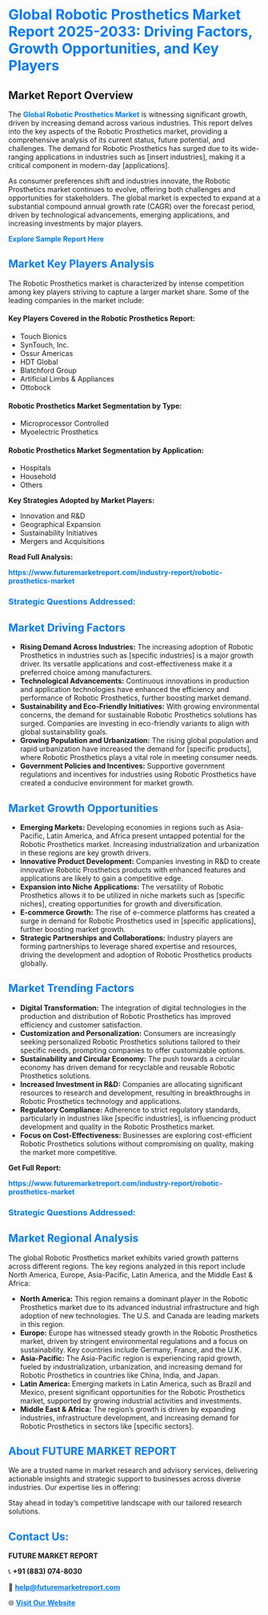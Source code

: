 <h1 style="color: #007BFF;">Global Robotic Prosthetics Market Report 2025-2033: Driving Factors, Growth Opportunities, and Key Players</h1>

<section id="overview">
<h2>Market Report Overview</h2>
<p>The <a href="https://www.futuremarketreport.com/industry-report/robotic-prosthetics-market" style="color: #007BFF; text-decoration: none;"><strong>Global Robotic Prosthetics Market</strong></a> is witnessing significant growth, driven by increasing demand across various industries. This report delves into the key aspects of the Robotic Prosthetics market, providing a comprehensive analysis of its current status, future potential, and challenges. The demand for Robotic Prosthetics has surged due to its wide-ranging applications in industries such as [insert industries], making it a critical component in modern-day [applications].</p>
<p>As consumer preferences shift and industries innovate, the Robotic Prosthetics market continues to evolve, offering both challenges and opportunities for stakeholders. The global market is expected to expand at a substantial compound annual growth rate (CAGR) over the forecast period, driven by technological advancements, emerging applications, and increasing investments by major players.</p>
</section>

<section id="overview">
<p><a href="https://www.futuremarketreport.com/request-sample/reportId=92963" style="color: #007BFF; text-decoration: none;"><strong>Explore Sample Report Here</strong></a></p>
</section>

<section id="key-players">
<h2 style="color: #007BFF;">Market Key Players Analysis</h2>
<p>The Robotic Prosthetics market is characterized by intense competition among key players striving to capture a larger market share. Some of the leading companies in the market include:</p>
<h4>Key Players Covered in the Robotic Prosthetics Report:</h4>
<ul><li>Touch Bionics</li><li>SynTouch, Inc.</li><li>Ossur Americas</li><li>HDT Global</li><li>Blatchford Group</li><li>Artificial Limbs &amp; Appliances</li><li>Ottobock</li></ul>
<h4>Robotic Prosthetics Market Segmentation by Type:</h4>
<ul><li>Microprocessor Controlled</li><li>Myoelectric Prosthetics</li></ul>

<h4>Robotic Prosthetics Market Segmentation by Application:</h4>
<ul><li>Hospitals</li><li>Household</li><li>Others</li></ul>
<p><strong>Key Strategies Adopted by Market Players:</strong></p>
<ul>
<li>Innovation and R&D</li>
<li>Geographical Expansion</li>
<li>Sustainability Initiatives</li>
<li>Mergers and Acquisitions</li>
</ul>
</section>

<section>
<p><strong>Read Full Analysis: </strong></p><a href="https://www.futuremarketreport.com/industry-report/robotic-prosthetics-market" style="color: #007BFF; text-decoration: none;"><strong>https://www.futuremarketreport.com/industry-report/robotic-prosthetics-market</strong></a>
<h3 style="color: #007BFF;">Strategic Questions Addressed:</h3>
</section>

<section id="driving-factors">
<h2 style="color: #007BFF;">Market Driving Factors</h2>
<ul>
<li><strong>Rising Demand Across Industries:</strong> The increasing adoption of Robotic Prosthetics in industries such as [specific industries] is a major growth driver. Its versatile applications and cost-effectiveness make it a preferred choice among manufacturers.</li>
<li><strong>Technological Advancements:</strong> Continuous innovations in production and application technologies have enhanced the efficiency and performance of Robotic Prosthetics, further boosting market demand.</li>
<li><strong>Sustainability and Eco-Friendly Initiatives:</strong> With growing environmental concerns, the demand for sustainable Robotic Prosthetics solutions has surged. Companies are investing in eco-friendly variants to align with global sustainability goals.</li>
<li><strong>Growing Population and Urbanization:</strong> The rising global population and rapid urbanization have increased the demand for [specific products], where Robotic Prosthetics plays a vital role in meeting consumer needs.</li>
<li><strong>Government Policies and Incentives:</strong> Supportive government regulations and incentives for industries using Robotic Prosthetics have created a conducive environment for market growth.</li>
</ul>
</section>

<section id="growth-opportunities">
<h2 style="color: #007BFF;">Market Growth Opportunities</h2>
<ul>
<li><strong>Emerging Markets:</strong> Developing economies in regions such as Asia-Pacific, Latin America, and Africa present untapped potential for the Robotic Prosthetics market. Increasing industrialization and urbanization in these regions are key growth drivers.</li>
<li><strong>Innovative Product Development:</strong> Companies investing in R&D to create innovative Robotic Prosthetics products with enhanced features and applications are likely to gain a competitive edge.</li>
<li><strong>Expansion into Niche Applications:</strong> The versatility of Robotic Prosthetics allows it to be utilized in niche markets such as [specific niches], creating opportunities for growth and diversification.</li>
<li><strong>E-commerce Growth:</strong> The rise of e-commerce platforms has created a surge in demand for Robotic Prosthetics used in [specific applications], further boosting market growth.</li>
<li><strong>Strategic Partnerships and Collaborations:</strong> Industry players are forming partnerships to leverage shared expertise and resources, driving the development and adoption of Robotic Prosthetics products globally.</li>
</ul>
</section>

<section id="trending-factors">
<h2 style="color: #007BFF;">Market Trending Factors</h2>
<ul>
<li><strong>Digital Transformation:</strong> The integration of digital technologies in the production and distribution of Robotic Prosthetics has improved efficiency and customer satisfaction.</li>
<li><strong>Customization and Personalization:</strong> Consumers are increasingly seeking personalized Robotic Prosthetics solutions tailored to their specific needs, prompting companies to offer customizable options.</li>
<li><strong>Sustainability and Circular Economy:</strong> The push towards a circular economy has driven demand for recyclable and reusable Robotic Prosthetics solutions.</li>
<li><strong>Increased Investment in R&D:</strong> Companies are allocating significant resources to research and development, resulting in breakthroughs in Robotic Prosthetics technology and applications.</li>
<li><strong>Regulatory Compliance:</strong> Adherence to strict regulatory standards, particularly in industries like [specific industries], is influencing product development and quality in the Robotic Prosthetics market.</li>
<li><strong>Focus on Cost-Effectiveness:</strong> Businesses are exploring cost-efficient Robotic Prosthetics solutions without compromising on quality, making the market more competitive.</li>
</ul>
</section>

<section>
<p><strong>Get Full Report: </strong></p><a href="https://www.futuremarketreport.com/industry-report/robotic-prosthetics-market" style="color: #007BFF; text-decoration: none;"><strong>https://www.futuremarketreport.com/industry-report/robotic-prosthetics-market</strong></a>
<h3 style="color: #007BFF;">Strategic Questions Addressed:</h3>
</section>


<section id="regional-analysis">
<h2 style="color: #007BFF;">Market Regional Analysis</h2>
<p>The global Robotic Prosthetics market exhibits varied growth patterns across different regions. The key regions analyzed in this report include North America, Europe, Asia-Pacific, Latin America, and the Middle East & Africa:</p>
<ul>
<li><strong>North America:</strong> This region remains a dominant player in the Robotic Prosthetics market due to its advanced industrial infrastructure and high adoption of new technologies. The U.S. and Canada are leading markets in this region.</li>
<li><strong>Europe:</strong> Europe has witnessed steady growth in the Robotic Prosthetics market, driven by stringent environmental regulations and a focus on sustainability. Key countries include Germany, France, and the U.K.</li>
<li><strong>Asia-Pacific:</strong> The Asia-Pacific region is experiencing rapid growth, fueled by industrialization, urbanization, and increasing demand for Robotic Prosthetics in countries like China, India, and Japan.</li>
<li><strong>Latin America:</strong> Emerging markets in Latin America, such as Brazil and Mexico, present significant opportunities for the Robotic Prosthetics market, supported by growing industrial activities and investments.</li>
<li><strong>Middle East & Africa:</strong> The region’s growth is driven by expanding industries, infrastructure development, and increasing demand for Robotic Prosthetics in sectors like [specific sectors].</li>
</ul>
</section>

<footer>
<h2 style="color: #007BFF;">About FUTURE MARKET REPORT</h2>
<p>We are a trusted name in market research and advisory services, delivering actionable insights and strategic support to businesses across diverse industries. Our expertise lies in offering:</p>

<p>Stay ahead in today’s competitive landscape with our tailored research solutions.</p>

<h2 style="color: #007BFF;">Contact Us:</h2>
<p><strong>FUTURE MARKET REPORT</strong></p>
<p>📞 <strong>+91 (883) 074-8030</strong></p>
<p>📧 <strong><a href="mailto:help@futuremarketreport.com" style="color: #007BFF;">help@futuremarketreport.com</a></strong></p>
<p>🌐 <strong><a href="https://www.futuremarketreport.com/" style="color: #007BFF;">Visit Our Website</a></strong></p>
</footer>